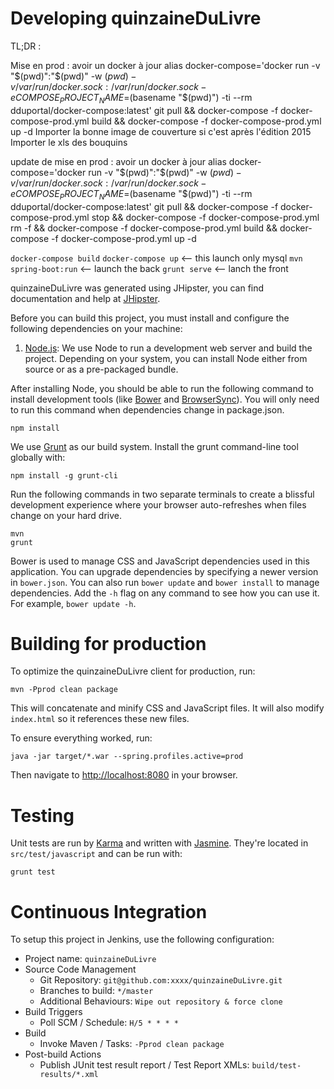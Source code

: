 # Developing quinzaineDuLivre

TL;DR :

Mise en prod :
avoir un docker à jour
alias docker-compose='docker run -v "$(pwd)":"$(pwd)" -w $(pwd) -v /var/run/docker.sock:/var/run/docker.sock -e COMPOSE_PROJECT_NAME=$(basename "$(pwd)") -ti --rm dduportal/docker-compose:latest'
git pull && docker-compose -f docker-compose-prod.yml build && docker-compose -f docker-compose-prod.yml up -d
Importer la bonne image de couverture si c'est après l'édition 2015
Importer le xls des bouquins

update de mise en prod :
avoir un docker à jour
alias docker-compose='docker run -v "$(pwd)":"$(pwd)" -w $(pwd) -v /var/run/docker.sock:/var/run/docker.sock -e COMPOSE_PROJECT_NAME=$(basename "$(pwd)") -ti --rm dduportal/docker-compose:latest'
git pull && docker-compose -f docker-compose-prod.yml stop && docker-compose -f docker-compose-prod.yml rm -f && docker-compose -f docker-compose-prod.yml build && docker-compose -f docker-compose-prod.yml up -d


`docker-compose build`
`docker-compose up`  <-- this launch only mysql
`mvn spring-boot:run` <-- launch the back
`grunt serve` <-- lanch the front


quinzaineDuLivre was generated using JHipster, you can find documentation and help at [JHipster][].

Before you can build this project, you must install and configure the following dependencies on your machine:

1. [Node.js][]: We use Node to run a development web server and build the project.
   Depending on your system, you can install Node either from source or as a pre-packaged bundle.

After installing Node, you should be able to run the following command to install development tools (like
[Bower][] and [BrowserSync][]). You will only need to run this command when dependencies change in package.json.

    npm install

We use [Grunt][] as our build system. Install the grunt command-line tool globally with:

    npm install -g grunt-cli

Run the following commands in two separate terminals to create a blissful development experience where your browser
auto-refreshes when files change on your hard drive.

    mvn
    grunt

Bower is used to manage CSS and JavaScript dependencies used in this application. You can upgrade dependencies by
specifying a newer version in `bower.json`. You can also run `bower update` and `bower install` to manage dependencies.
Add the `-h` flag on any command to see how you can use it. For example, `bower update -h`.

# Building for production

To optimize the quinzaineDuLivre client for production, run:

    mvn -Pprod clean package

This will concatenate and minify CSS and JavaScript files. It will also modify `index.html` so it references
these new files.

To ensure everything worked, run:

    java -jar target/*.war --spring.profiles.active=prod

Then navigate to [http://localhost:8080](http://localhost:8080) in your browser.

# Testing

Unit tests are run by [Karma][] and written with [Jasmine][]. They're located in `src/test/javascript` and can be run with:

    grunt test

# Continuous Integration

To setup this project in Jenkins, use the following configuration:

* Project name: `quinzaineDuLivre`
* Source Code Management
    * Git Repository: `git@github.com:xxxx/quinzaineDuLivre.git`
    * Branches to build: `*/master`
    * Additional Behaviours: `Wipe out repository & force clone`
* Build Triggers
    * Poll SCM / Schedule: `H/5 * * * *`
* Build
    * Invoke Maven / Tasks: `-Pprod clean package`
* Post-build Actions
    * Publish JUnit test result report / Test Report XMLs: `build/test-results/*.xml`

[JHipster]: https://jhipster.github.io/
[Node.js]: https://nodejs.org/
[Bower]: http://bower.io/
[Grunt]: http://gruntjs.com/
[BrowserSync]: http://www.browsersync.io/
[Karma]: http://karma-runner.github.io/
[Jasmine]: http://jasmine.github.io/2.0/introduction.html
[Protractor]: https://angular.github.io/protractor/
